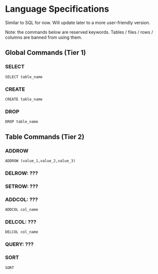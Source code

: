 # Language Specifications

Similar to SQL for now. Will update later to a more user-friendly version. 

Note: the commands below are reserved keywords. Tables / files / rows / columns are banned from using them. 

## Global Commands (Tier 1)

### SELECT

```
SELECT table_name
```

### CREATE

```
CREATE table_name
```

### DROP

```
DROP table_name
```

## Table Commands (Tier 2)

### ADDROW

```
ADDROW (value_1,value_2,value_3)
```

### DELROW: ???

### SETROW: ???

### ADDCOL: ???
```
ADDCOL col_name
```

### DELCOL: ???
```
DELCOL col_name
```

### QUERY: ???

### SORT
```
SORT
```

